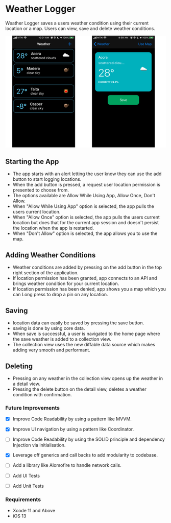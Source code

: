 # Weather Logger
Weather Logger saves a users weather condition using their current location or a map. Users can view, save and delete weather conditions.

![](preview.png)

## Starting the App
* The app starts with an alert letting the user know they can use the add button to start logging locations.
* When the add button is pressed, a request user location permission is presented to choose from.
* The options available are Allow While Using App, Allow Once, Don't Allow.
* When "Allow While Using App" option is selected, the app pulls the users current location.
* When "Allow Once" option is selected, the app pulls the users current location but does that for the current app session and doesn't persist the location when the app is restarted.
* When "Don't Allow" option is selected, the app allows you to use the map. 

## Adding Weather Conditions
* Weather conditions are added by pressing on the add button in the top right section of the application.
* If location permission has been granted, app connects to an API and brings weather condition for your current location.
* If location permission has been denied, app shows you a map which you can Long press to drop a pin on any location.

## Saving 
* location data can easily be saved by pressing the save button.
* saving is done by using core data. 
* When save is successful, a user is navigated to the home page where the save weather is added to a collection view.
* The collection view uses the new diffable data source which makes adding very smooth and performant. 

## Deleting
* Pressing on any weather in the collection view opens up the weather in a detail view. 
* Pressing the delete button on the detail view, deletes a weather condition with confirmation.


### Future Improvements
- [x] Improve Code Readability by using a pattern like MVVM.
- [x] Improve UI navigation by using a pattern like Coordinator.
- [ ] Improve Code Readability by using the SOLID principle and dependency Injection via initialisation.
- [x] Leverage off generics and call backs to add modularity to codebase. 
- [ ] Add a library like Alomofire to handle network calls.
- [ ] Add UI Tests
- [ ] Add Unit Tests


### Requirements
- Xcode 11 and Above
- iOS 13

